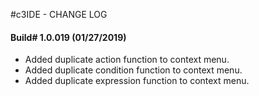 
#c3IDE - CHANGE LOG

#### Build# 1.0.019  (01/27/2019)
* Added duplicate action function to context menu.
* Added duplicate condition function to context menu.
* Added duplicate expression function to context menu.
